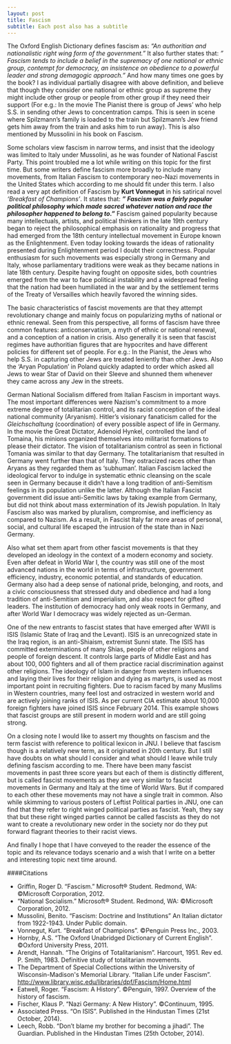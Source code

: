 ```yaml
---
layout: post
title: Fascism
subtitle: Each post also has a subtitle
---
```


The Oxford English Dictionary defines fascism as: _“An authoritian and nationalistic right wing form of the government.”_ It also further states that: _” Fascism tends to include a belief in the supremacy of one national or ethnic group, contempt for democracy, an insistence on obedience to a powerful leader and strong demagogic approach.”_ And how many times one goes by the book? I as individual partially disagree with above definition, and believe that though they consider one national or ethnic group as supreme they might include other group or people from other group if they need their support (For e.g.: In the movie The Pianist there is group of Jews’ who help S.S. in sending other Jews to concentration camps. This is seen in scene where Spilzmann’s family is loaded to the train but Spilzmann’s Jew friend gets him away from the train and asks him to run away). This is also mentioned by Mussolini in his book on Fascism.

Some scholars view fascism in narrow terms, and insist that the ideology was limited to Italy under Mussolini, as he was founder of National Fascist Party. This point troubled me a lot while writing on this topic for the first time. But some writers define fascism more broadly to include many movements, from Italian Fascism to contemporary neo-Nazi movements in the United States which according to me should fit under this term. I also read a very apt definition of Fascism by **Kurt Vonnegut** in his satirical novel _‘Breakfast of Champions’_. It states that: _**” Fascism was a fairly popular political philosophy which made sacred whatever nation and race the philosopher happened to belong to.”**_
Fascism gained popularity because many intellectuals, artists, and political thinkers in the late 19th century began to reject the philosophical emphasis on rationality and progress that had emerged from the 18th century intellectual movement in Europe known as the Enlightenment. Even today looking towards the ideas of rationality presented during Enlightenment period I doubt their correctness. Popular enthusiasm for such movements was especially strong in Germany and Italy, whose parliamentary traditions were weak as they became nations in late 18th century. Despite having fought on opposite sides, both countries emerged from the war to face political instability and a widespread feeling that the nation had been humiliated in the war and by the settlement terms of the Treaty of Versailles which heavily favored the winning sides.

The basic characteristics of fascist movements are that they attempt revolutionary change and mainly focus on popularizing myths of national or ethnic renewal. Seen from this perspective, all forms of fascism have three common features: anticonservatism, a myth of ethnic or national renewal, and a conception of a nation in crisis. Also generally it is seen that fascist regimes have authoritian figures that are hypocrites and have different policies for different set of people. For e.g.: In the Pianist, the Jews who help S.S. in capturing other Jews are treated leniently than other Jews. Also the ‘Aryan Population’ in Poland quickly adapted to order which asked all Jews to wear Star of David on their Sleeve and shunned them whenever they came across any Jew in the streets.

German National Socialism differed from Italian Fascism in important ways. The most important differences were Nazism's commitment to a more extreme degree of totalitarian control, and its racist conception of the ideal national community (Aryanism). Hitler’s visionary fanaticism called for the _Gleichschaltung_ (coordination) of every possible aspect of life in Germany. In the movie the Great Dictator, Adenoid Hynkel, controlled the land of Tomaina, his minions organized themselves into militarist formations to please their dictator. The vision of totalitarianism control as seen in fictional Tomania was similar to that day Germany. The totalitarianism that resulted in Germany went further than that of Italy. They ostracized races other than Aryans as they regarded them as ‘subhuman’. Italian Fascism lacked the ideological fervor to indulge in systematic ethnic cleansing on the scale seen in Germany because it didn’t have a long tradition of anti-Semitism feelings in its population unlike the latter. Although the Italian Fascist government did issue anti-Semitic laws by taking example from Germany, but did not think about mass extermination of its Jewish population. In Italy Fascism also was marked by pluralism, compromise, and inefficiency as compared to Nazism. As a result, in Fascist Italy far more areas of personal, social, and cultural life escaped the intrusion of the state than in Nazi Germany. 

Also what set them apart from other fascist movements is that they developed an ideology in the context of a modern economy and society. Even after defeat in World War I, the country was still one of the most advanced nations in the world in terms of infrastructure, government efficiency, industry, economic potential, and standards of education. Germany also had a deep sense of national pride, belonging, and roots, and a civic consciousness that stressed duty and obedience and had a long tradition of anti-Semitism and imperialism, and also respect for gifted leaders. The institution of democracy had only weak roots in Germany, and after World War I democracy was widely rejected as un-German.

One of the new entrants to fascist states that have emerged after WWII is ISIS (Islamic State of Iraq and the Levant). ISIS is an unrecognized state in the Iraq region, is an anti-Shiaism, extremist Sunni state. The ISIS has committed exterminations of many Shias, people of other religions and people of foreign descent. It controls large parts of Middle East and has about 100, 000 fighters and all of them practice racial discrimination against other religions. The ideology of Islam in danger from western influences and laying their lives for their religion and dying as martyrs, is used as most important point in recruiting fighters. Due to racism faced by many Muslims in Western countries, many feel lost and ostracized in western world and are actively joining ranks of ISIS. As per current CIA estimate about 10,000 foreign fighters have joined ISIS since February 2014. This example shows that fascist groups are still present in modern world and are still going strong. 

On a closing note I would like to assert my thoughts on fascism and the term fascist with reference to political lexicon in JNU. I believe that fascism though is a relatively new term, as it originated in 20th century. But I still have doubts on what should I consider and what should I leave while truly defining fascism according to me. There have been many fascist movements in past three score years but each of them is distinctly different, but is called fascist movements as they are very similar to fascist movements in Germany and Italy at the time of World Wars. But if compared to each other these movements may not have a single trait in common. Also while skimming to various posters of Leftist Political parties in JNU, one can find that they refer to right winged political parties as fascist. Yeah, they say that but these right winged parties cannot be called fascists as they do not want to create a revolutionary new order in the society nor do they put forward flagrant theories to their racist views.

And finally I hope that I have conveyed to the reader the essence of the topic and its relevance todays scenario and a wish that I write on a better and interesting topic next time around.

####Citations
* Griffin, Roger D. “Fascism.” Microsoft® Student. Redmond, WA: ©Microsoft Corporation, 2012. 
* “National Socialism.” Microsoft® Student. Redmond, WA: ©Microsoft Corporation, 2012.
* Mussolini, Benito. “Fascism: Doctrine and Institutions” An Italian dictator from 1922-1943. Under Public domain.
* Vonnegut, Kurt. “Breakfast of Champions”. ©Penguin Press Inc., 2003.
* Hornby, A.S. “The Oxford Unabridged Dictionary of Current English”. ©Oxford University Press, 2011. 
* Arendt, Hannah. “The Origins of Totalitarianism”. Harcourt, 1951. Rev ed. P. Smith, 1983. Definitive study of totalitarian movements.
* The Department of Special Collections within the University of Wisconsin-Madison's Memorial Library. “Italian Life under Fascism”. http://www.library.wisc.edu/libraries/dpf/Fascism/Home.html 
* Eatwell, Roger. “Fascism: A History”. ©Penguin, 1997. Overview of the history of fascism.
* Fischer, Klaus P. “Nazi Germany: A New History”. ©Continuum, 1995.
* Associated Press. “On ISIS”. Published in the Hindustan Times (21st October, 2014).
* Leech, Robb. “Don’t blame my brother for becoming a jihadi”. The Guardian. Published in the Hindustan Times (25th October, 2014). 
